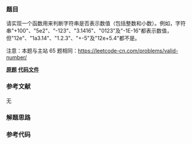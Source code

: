 ### 题目
请实现一个函数用来判断字符串是否表示数值（包括整数和小数）。例如，字符串"+100"、"5e2"、"-123"、"3.1416"、"0123"及"-1E-16"都表示数值，但"12e"、"1a3.14"、"1.2.3"、"+-5"及"12e+5.4"都不是。



注意：本题与主站 65 题相同：<https://leetcode-cn.com/problems/valid-number/>

 **[原题](https://leetcode-cn.com/problems/biao-shi-shu-zhi-de-zi-fu-chuan-lcof/)**    **[代码文件]()**


### 参考文献
无

### 解题思路




### 参考代码

```go


```




